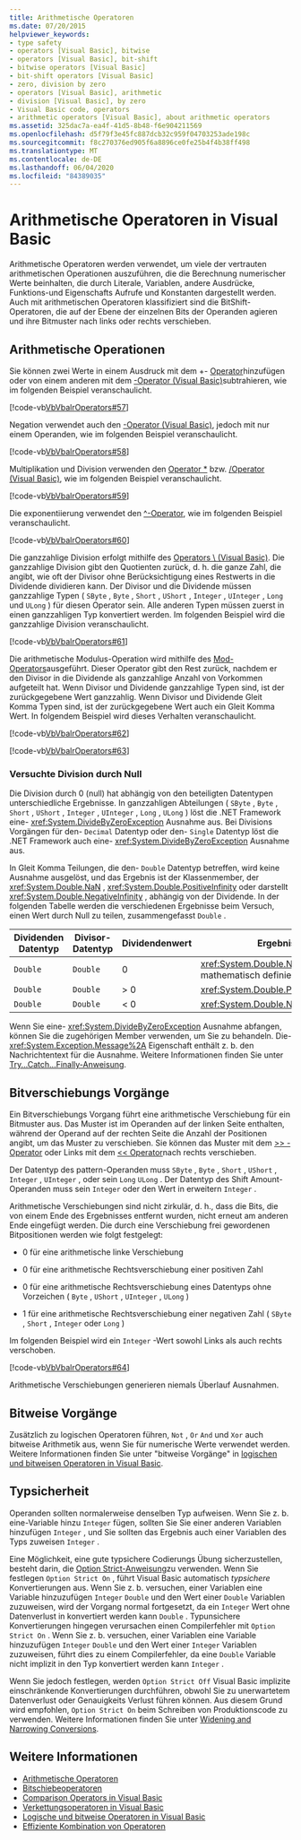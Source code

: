 ```yaml
---
title: Arithmetische Operatoren
ms.date: 07/20/2015
helpviewer_keywords:
- type safety
- operators [Visual Basic], bitwise
- operators [Visual Basic], bit-shift
- bitwise operators [Visual Basic]
- bit-shift operators [Visual Basic]
- zero, division by zero
- operators [Visual Basic], arithmetic
- division [Visual Basic], by zero
- Visual Basic code, operators
- arithmetic operators [Visual Basic], about arithmetic operators
ms.assetid: 325dac7a-ea4f-41d5-8b48-f6e904211569
ms.openlocfilehash: d5f79f3e45fc887dcb32c959f04703253ade198c
ms.sourcegitcommit: f8c270376ed905f6a8896ce0fe25b4f4b38ff498
ms.translationtype: MT
ms.contentlocale: de-DE
ms.lasthandoff: 06/04/2020
ms.locfileid: "84389035"
---
```

# <a name="arithmetic-operators-in-visual-basic"></a>Arithmetische Operatoren in Visual Basic
Arithmetische Operatoren werden verwendet, um viele der vertrauten arithmetischen Operationen auszuführen, die die Berechnung numerischer Werte beinhalten, die durch Literale, Variablen, andere Ausdrücke, Funktions-und Eigenschafts Aufrufe und Konstanten dargestellt werden. Auch mit arithmetischen Operatoren klassifiziert sind die BitShift-Operatoren, die auf der Ebene der einzelnen Bits der Operanden agieren und ihre Bitmuster nach links oder rechts verschieben.  
  
## <a name="arithmetic-operations"></a>Arithmetische Operationen  
 Sie können zwei Werte in einem Ausdruck mit dem +- [Operator](../../../language-reference/operators/addition-operator.md)hinzufügen oder von einem anderen mit dem [-Operator (Visual Basic)](../../../language-reference/operators/subtraction-operator.md)subtrahieren, wie im folgenden Beispiel veranschaulicht.  
  
 [!code-vb[VbVbalrOperators#57](~/samples/snippets/visualbasic/VS_Snippets_VBCSharp/VbVbalrOperators/VB/Class1.vb#57)]  
  
 Negation verwendet auch den [-Operator (Visual Basic)](../../../language-reference/operators/subtraction-operator.md), jedoch mit nur einem Operanden, wie im folgenden Beispiel veranschaulicht.  
  
 [!code-vb[VbVbalrOperators#58](~/samples/snippets/visualbasic/VS_Snippets_VBCSharp/VbVbalrOperators/VB/Class1.vb#58)]  
  
 Multiplikation und Division verwenden den [Operator *](../../../language-reference/operators/multiplication-operator.md) bzw. [/Operator (Visual Basic)](../../../language-reference/operators/floating-point-division-operator.md), wie im folgenden Beispiel veranschaulicht.  
  
 [!code-vb[VbVbalrOperators#59](~/samples/snippets/visualbasic/VS_Snippets_VBCSharp/VbVbalrOperators/VB/Class1.vb#59)]  
  
 Die exponentiierung verwendet den [^-Operator](../../../language-reference/operators/exponentiation-operator.md), wie im folgenden Beispiel veranschaulicht.  
  
 [!code-vb[VbVbalrOperators#60](~/samples/snippets/visualbasic/VS_Snippets_VBCSharp/VbVbalrOperators/VB/Class1.vb#60)]  
  
 Die ganzzahlige Division erfolgt mithilfe des [Operators \ (Visual Basic)](../../../language-reference/operators/integer-division-operator.md). Die ganzzahlige Division gibt den Quotienten zurück, d. h. die ganze Zahl, die angibt, wie oft der Divisor ohne Berücksichtigung eines Restwerts in die Dividende dividieren kann. Der Divisor und die Dividende müssen ganzzahlige Typen ( `SByte` , `Byte` , `Short` , `UShort` , `Integer` , `UInteger` , `Long` und `ULong` ) für diesen Operator sein. Alle anderen Typen müssen zuerst in einen ganzzahligen Typ konvertiert werden. Im folgenden Beispiel wird die ganzzahlige Division veranschaulicht.  
  
 [!code-vb[VbVbalrOperators#61](~/samples/snippets/visualbasic/VS_Snippets_VBCSharp/VbVbalrOperators/VB/Class1.vb#61)]  
  
 Die arithmetische Modulus-Operation wird mithilfe des [Mod-Operators](../../../language-reference/operators/mod-operator.md)ausgeführt. Dieser Operator gibt den Rest zurück, nachdem er den Divisor in die Dividende als ganzzahlige Anzahl von Vorkommen aufgeteilt hat. Wenn Divisor und Dividende ganzzahlige Typen sind, ist der zurückgegebene Wert ganzzahlig. Wenn Divisor und Dividende Gleit Komma Typen sind, ist der zurückgegebene Wert auch ein Gleit Komma Wert. In folgendem Beispiel wird dieses Verhalten veranschaulicht.  
  
 [!code-vb[VbVbalrOperators#62](~/samples/snippets/visualbasic/VS_Snippets_VBCSharp/VbVbalrOperators/VB/Class1.vb#62)]  
  
 [!code-vb[VbVbalrOperators#63](~/samples/snippets/visualbasic/VS_Snippets_VBCSharp/VbVbalrOperators/VB/Class1.vb#63)]  
  
### <a name="attempted-division-by-zero"></a>Versuchte Division durch Null  
 Die Division durch 0 (null) hat abhängig von den beteiligten Datentypen unterschiedliche Ergebnisse. In ganzzahligen Abteilungen ( `SByte` , `Byte` , `Short` , `UShort` , `Integer` , `UInteger` , `Long` , `ULong` ) löst die .NET Framework eine- <xref:System.DivideByZeroException> Ausnahme aus. Bei Divisions Vorgängen für den- `Decimal` Datentyp oder den- `Single` Datentyp löst die .NET Framework auch eine- <xref:System.DivideByZeroException> Ausnahme aus.  
  
 In Gleit Komma Teilungen, die den- `Double` Datentyp betreffen, wird keine Ausnahme ausgelöst, und das Ergebnis ist der Klassenmember, der <xref:System.Double.NaN> , <xref:System.Double.PositiveInfinity> oder darstellt <xref:System.Double.NegativeInfinity> , abhängig von der Dividende. In der folgenden Tabelle werden die verschiedenen Ergebnisse beim Versuch, einen Wert durch Null zu teilen, zusammengefasst `Double` .  
  
|Dividenden Datentyp|Divisor-Datentyp|Dividendenwert|Ergebnis|  
|---|---|---|---|  
|`Double`|`Double`|0|<xref:System.Double.NaN>(keine mathematisch definierte Zahl)|  
|`Double`|`Double`|> 0|<xref:System.Double.PositiveInfinity>|  
|`Double`|`Double`|\< 0|<xref:System.Double.NegativeInfinity>|  
  
 Wenn Sie eine- <xref:System.DivideByZeroException> Ausnahme abfangen, können Sie die zugehörigen Member verwenden, um Sie zu behandeln. Die- <xref:System.Exception.Message%2A> Eigenschaft enthält z. b. den Nachrichtentext für die Ausnahme. Weitere Informationen finden Sie unter [Try...Catch...Finally-Anweisung](../../../language-reference/statements/try-catch-finally-statement.md).  
  
## <a name="bit-shift-operations"></a>Bitverschiebungs Vorgänge  
 Ein Bitverschiebungs Vorgang führt eine arithmetische Verschiebung für ein Bitmuster aus. Das Muster ist im Operanden auf der linken Seite enthalten, während der Operand auf der rechten Seite die Anzahl der Positionen angibt, um das Muster zu verschieben. Sie können das Muster mit dem [>> -Operator](../../../language-reference/operators/right-shift-operator.md) oder Links mit dem [<< Operator](../../../language-reference/operators/left-shift-operator.md)nach rechts verschieben.  
  
 Der Datentyp des pattern-Operanden muss `SByte` , `Byte` , `Short` , `UShort` , `Integer` , `UInteger` , oder sein `Long` `ULong` . Der Datentyp des Shift Amount-Operanden muss sein `Integer` oder den Wert in erweitern `Integer` .  
  
 Arithmetische Verschiebungen sind nicht zirkulär, d. h., dass die Bits, die von einem Ende des Ergebnisses entfernt wurden, nicht erneut am anderen Ende eingefügt werden. Die durch eine Verschiebung frei gewordenen Bitpositionen werden wie folgt festgelegt:  
  
- 0 für eine arithmetische linke Verschiebung  
  
- 0 für eine arithmetische Rechtsverschiebung einer positiven Zahl  
  
- 0 für eine arithmetische Rechtsverschiebung eines Datentyps ohne Vorzeichen ( `Byte` , `UShort` , `UInteger` , `ULong` )  
  
- 1 für eine arithmetische Rechtsverschiebung einer negativen Zahl ( `SByte` , `Short` , `Integer` oder `Long` )  
  
 Im folgenden Beispiel wird ein `Integer` -Wert sowohl Links als auch rechts verschoben.  
  
 [!code-vb[VbVbalrOperators#64](~/samples/snippets/visualbasic/VS_Snippets_VBCSharp/VbVbalrOperators/VB/Class1.vb#64)]  
  
 Arithmetische Verschiebungen generieren niemals Überlauf Ausnahmen.  
  
## <a name="bitwise-operations"></a>Bitweise Vorgänge  
 Zusätzlich zu logischen Operatoren führen, `Not` , `Or` `And` und `Xor` auch bitweise Arithmetik aus, wenn Sie für numerische Werte verwendet werden. Weitere Informationen finden Sie unter "bitweise Vorgänge" in [logischen und bitweisen Operatoren in Visual Basic](logical-and-bitwise-operators.md).  
  
## <a name="type-safety"></a>Typsicherheit  
 Operanden sollten normalerweise denselben Typ aufweisen. Wenn Sie z. b. eine-Variable hinzu `Integer` fügen, sollten Sie Sie einer anderen Variablen hinzufügen `Integer` , und Sie sollten das Ergebnis auch einer Variablen des Typs zuweisen `Integer` .  
  
 Eine Möglichkeit, eine gute typsichere Codierungs Übung sicherzustellen, besteht darin, die [Option Strict-Anweisung](../../../language-reference/statements/option-strict-statement.md)zu verwenden. Wenn Sie festlegen `Option Strict On` , führt Visual Basic automatisch *typsichere* Konvertierungen aus. Wenn Sie z. b. versuchen, einer Variablen eine Variable hinzuzufügen `Integer` `Double` und den Wert einer `Double` Variablen zuzuweisen, wird der Vorgang normal fortgesetzt, da ein `Integer` Wert ohne Datenverlust in konvertiert werden kann `Double` . Typunsichere Konvertierungen hingegen verursachen einen Compilerfehler mit `Option Strict On` . Wenn Sie z. b. versuchen, einer Variablen eine Variable hinzuzufügen `Integer` `Double` und den Wert einer `Integer` Variablen zuzuweisen, führt dies zu einem Compilerfehler, da eine `Double` Variable nicht implizit in den Typ konvertiert werden kann `Integer` .  
  
 Wenn Sie jedoch festlegen, werden `Option Strict Off` Visual Basic implizite einschränkende Konvertierungen durchführen, obwohl Sie zu unerwartetem Datenverlust oder Genauigkeits Verlust führen können. Aus diesem Grund wird empfohlen, `Option Strict On` beim Schreiben von Produktionscode zu verwenden. Weitere Informationen finden Sie unter [Widening and Narrowing Conversions](../data-types/widening-and-narrowing-conversions.md).  
  
## <a name="see-also"></a>Weitere Informationen

- [Arithmetische Operatoren](../../../language-reference/operators/arithmetic-operators.md)
- [Bitschiebeoperatoren](../../../language-reference/operators/bit-shift-operators.md)
- [Comparison Operators in Visual Basic](comparison-operators.md)
- [Verkettungsoperatoren in Visual Basic](concatenation-operators.md)
- [Logische und bitweise Operatoren in Visual Basic](logical-and-bitwise-operators.md)
- [Effiziente Kombination von Operatoren](efficient-combination-of-operators.md)
